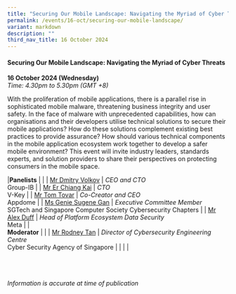 ```yaml
---
title: "Securing Our Mobile Landscape: Navigating the Myriad of Cyber Threats"
permalink: /events/16-oct/securing-our-mobile-landscape/
variant: markdown
description: ""
third_nav_title: 16 October 2024
---
```

#### **Securing Our Mobile Landscape: Navigating the Myriad of Cyber Threats**

**16 October 2024 (Wednesday)**  
*Time: 4.30pm to 5.30pm (GMT +8)*

With the proliferation of mobile applications, there is a parallel rise in sophisticated mobile malware, threatening business integrity and user safety. In the face of malware with unprecedented capabilities, how can organisations and their developers utilise technical solutions to secure their mobile applications? How do these solutions complement existing best practices to provide assurance? How should various technical components in the mobile application ecosystem work together to develop a safer mobile environment? This event will invite industry leaders, standards experts, and solution providers to share their perspectives on protecting consumers in the mobile space.

|**Panelists**          |                                                              |
| [Mr Dmitry Volkov](/speakers/mr-dmitry-volkov/)  | *CEO and CTO* <br>Group-IB     |
| [Mr Er Chiang Kai](/speakers/mr-er-chiang-kai/)  | *CTO*<br>V-Key           |
| [Mr Tom Tovar](/speakers/mr-tom-tovar/)  | *Co-Creator and CEO*<br>Appdome           |
| [Ms Genie Sugene Gan](/speakers/ms-genie-sugene-gan/)  | *Executive Committee Member*<br>SGTech and Singapore Computer Society Cybersecurity Chapters           |
| [Mr Alex Duff](/speakers/mr-alex-duff/)  | *Head of Platform Ecosystem Data Security*<br>Meta           |
|<br> **Moderator**          |                                                           |
| [Mr Rodney Tan](/speakers/mr-rodney-tan/)  | *Director of Cybersecurity Engineering Centre*<br>Cyber Security Agency of Singapore                |
| | |

<br><br><br>
*Information is accurate at time of publication*